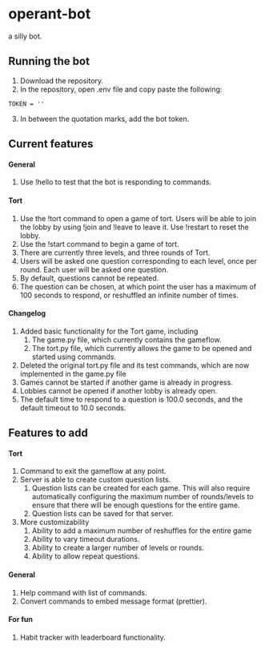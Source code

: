 # operant-bot

a silly bot.

## Running the bot

1) Download the repository.
2) In the repository, open .env file and copy paste the following:
```
TOKEN = ''
```
3) In between the quotation marks, add the bot token.

## Current features
#### General
1) Use !hello to test that the bot is responding to commands.

#### Tort
1) Use the !tort command to open a game of tort. Users will be able to join the lobby by using !join and !leave to leave it. Use !restart to reset the lobby.
2) Use the !start command to begin a game of tort.
3) There are currently three levels, and three rounds of Tort. 
4) Users will be asked one question corresponding to each level, once per round. Each user will be asked one question. 
5) By default, questions cannot be repeated.
6) The question can be chosen, at which point the user has a maximum of 100 seconds to respond, or reshuffled an infinite number of times.

#### Changelog
1) Added basic functionality for the Tort game, including
    1. The game.py file, which currently contains the gameflow.
    2. The tort.py file, which currently allows the game to be opened and started using commands.
2) Deleted the original tort.py file and its test commands, which are now implemented in the game.py file
3) Games cannot be started if another game is already in progress.
4) Lobbies cannot be opened if another lobby is already open.
5) The default time to respond to a question is 100.0 seconds, and the default timeout to 10.0 seconds.

## Features to add
#### Tort
1) Command to exit the gameflow at any point.
2) Server is able to create custom question lists. 
    1. Question lists can be created for each game. This will also require automatically configuring the maximum number of rounds/levels to ensure that there will be enough questions for the entire game.
    2. Question lists can be saved for that server.
3) More customizability
    1. Ability to add a maximum number of reshuffles for the entire game
    2. Ability to vary timeout durations.
    3. Ability to create a larger number of levels or rounds.
    4. Ability to allow repeat questions.

#### General
1) Help command with list of commands.
2) Convert commands to embed message format (prettier).

#### For fun
1) Habit tracker with leaderboard functionality.
